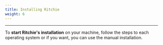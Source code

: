 ```yaml
---
title: Installing Ritchie
weight: 6
---
```


---

To **start Ritchie's installation** on your machine, follow the steps to each operating system or if you want, you can use the manual installation.
